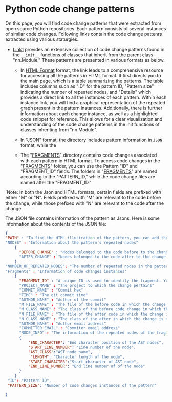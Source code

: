 # Python code change patterns

On this page, you will find code change patterns that were extracted from open source Python repositories. Each pattern consists of several instances of similar code changes. Following links contain the code change pattenrs extracted using various staturgies.

* [Link1](https://github.com/PyCPat/PyCPat.github.io/tree/master/INIT) provides an extensive collection of code change patterns found in the `__init__` functions of classes that inherit from the parent class "nn.Module." These patterns are presented in various formats as below.

    * In [HTML Format](https://pycpat.github.io/INIT/HTML/HTML/2/directory.html) format, the link leads to a comprehensive resource for accessing all the patterns in HTML format. It first directs you to the main page, which is a table summarizing the patterns. The table includes columns such as "ID" for the pattern ID, "Pattern size" indicating the number of repeated nodes, and "Details" which provides a direct link to all the instances of each pattern. Within each instance link, you will find a graphical representation of the repeated graph present in the pattern instances. Additionally, there is further information about each change instance, as well as a highlighted code snippet for reference. This allows for a clear visualization and understanding of the code change patterns in the init functions of classes inheriting from "nn.Module".

    * In "[JSON]([https://github.com/PyCPat/PyCPat.github.io/tree/master/JSON](https://github.com/PyCPat/PyCPat.github.io/tree/master/INIT/JSON))" format, the directory includes pattern information in `JSON` format, while the
    * The "[FRAGMENTS](https://github.com/PyCPat/PyCPat.github.io/tree/master/FRAGMENTS)" directory contains code changes associated with each pattern in HTML format. To access code changes in the "[FRAGMENTS](https://github.com/PyCPat/PyCPat.github.io/tree/master/FRAGMENTS)" folder, you can use the Pattern "ID" and "FRAGMENT_ID" fields. The folders in "[FRAGMENTS](https://github.com/PyCPat/PyCPat.github.io/tree/master/FRAGMENTS)" are named according to the "PATTERN_ID," while the code change files are named after the "FRAGMENT_ID."

`Note: In both the Json and HTML formats, certain fields are prefixed with either "M" or "N". Fields prefixed with "M" are relevant to the code before the change, while those prefixed with "N" are relevant to the code after the change.
      

The JSON file contains information of the pattern as Jsons. Here is some information about the contents of the JSON file:

```json
{
"PATH" : "To find the HTML illustration of the pattern, you can add the prefix https://pycpat.github.io/HTML/ to this filed"  
"NODES" : "Information about the pattern's repeated nodes"
    {
      "BEFORE_CHANGE" : "Nodes belonged to the code before to the change."
      "AFTER_CHANGE" : "Nodes belonged to the code after to the change."
    }
"NUMBER_OF_REPEATED_NODES": "The number of repeated nodes in the pattern's code change instances"
"Fragments" : "Information of code changes instances"
    {
      "FRAGMENT_ID" : "A unique ID is used to identify the fragment. You can use this ID to links to the code change in the "FRAGMENT" folder."
      "PROJECT_NAME" : "The project to which the change pertains"
      "COMMIT_NAME" : "Commit hex"
      "TIME" : "The git commit time"
      "AUTHOR_NAME" : "Author of the commit"
      "M FILE_NAME" : "The file of the before code in which the change is made"
      "M CLASS_NAME" : "The class of the before code change in which the change is made"
      "N FILE_NAME" : "The file of the after code in which the change is made"
      "N CLASS_NAME" : "The class of the after in which the change is made"
      "AUTHOR_NAME" : "Author email address"
      "COMMITTER_EMAIL" : "Commiter email address"
      "NODE_INFO" : "The information of the repeated nodes of the fragment"
      {
          "END_CHARACTER": "End character position of the AST nodes",
          "START_LINE_NUMBER": "Line number of the node",
          "AST_CLASS":"AST node name",
           "LENGTH": "Character length of the node",
          "START_CHARACTER":"Start character of AST node",
          "END_LINE_NUMBER": "End line number of of the node"
      }
    }
 "ID": "Pattern ID",
 "PATTERN_SIZE": "Number of code changes instances of the pattern"

}


